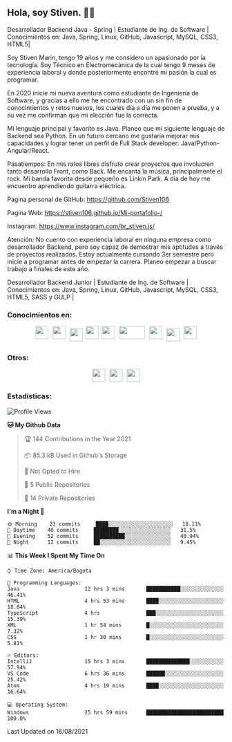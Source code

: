 ## Hola, soy Stiven. 👋👷
Desarrollador Backend Java - Spring | Estudiante de Ing. de Software | Conocimientos en: Java, Spring, Linux, GitHub, Javascript, MySQL, CSS3, HTML5|

Soy Stiven Marin, tengo 19 años y me considero un apasionado por la tecnología. Soy Técnico en Electromecánica de la cual tengo 9 meses de experiencia laboral y donde posteriormente encontré mi pasión la cual es programar.

En 2020 inicie mi nueva aventura como estudiante de Ingeniería de Software, y gracias a ello me he encontrado con un sin fin de conocimientos y retos nuevos, los cuales día a día me ponen a prueba, y a su vez me confirman que mi elección fue la correcta.

Mi lenguaje principal y favorito es Java. Planeo que mi siguiente lenguaje de Backend sea Python. En un futuro cercano me gustaría mejorar mis capacidades y lograr tener un perfil de Full Stack developer: Java/Python-Angular/React.

Pasatiempos: En mis ratos libres disfruto crear proyectos que involucren tanto desarrollo Front, como Back. Me encanta la música, principalmente el rock. Mi banda favorita desde pequeño es Linkin Park. A día de hoy me encuentro aprendiendo guitarra eléctrica.

Pagina personal de GitHub: https://github.com/Stiven106

Pagina Web: https://stiven106.github.io/Mi-portafolio-/

Instagram: https://www.instagram.com/br_stiven.js/

Atención: No cuento con experiencia laboral en ninguna empresa como desarrollador Backend, pero soy capaz de demostrar mis aptitudes a través de proyectos realizados. Estoy actualmente cursando 3er semestre pero inicie a programar antes de empezar la carrera. Planeo empezar a buscar trabajo a finales de este año.

Desarrollador Backend Junior | Estudiante de Ing. de Software | Conocimientos en: Java, Spring, Linux, GitHub, Javascript, MySQL, CSS3, HTML5, SASS y GULP |

### Conocimientos en: 
<div style="display: flex; flex-direction: row; justify-content: center;">
  <img src="https://cdn.svgporn.com/logos/html-5.svg" width="30px" height="30px" hspace="5"/>
  <img src="https://cdn.svgporn.com/logos/css-3.svg" width="30px" height="30px" hspace="5"/>
  <img src="https://cdn.svgporn.com/logos/javascript.svg" width="30px" height="30px" hspace="5" vspace="5"/>
  <img src="https://cdn.svgporn.com/logos/gulp.svg" width="30px" height="30px" hspace="2"/>
  <img src="https://cdn.svgporn.com/logos/java.svg" width="30px" height="30px" hspace="5"/>
  <img src="https://cdn.svgporn.com/logos/spring.svg" width="60px" height="30px" hspace="5"/>
  <img src="https://cdn.svgporn.com/logos/sass.svg" width="30px" height="30px" hspace="5"/>
  <img src="https://cdn.svgporn.com/logos/mysql.svg" width="30px" height="30px" hspace="5" vspace="5"/>
  <img src="https://cdn.svgporn.com/logos/linux-tux.svg" width="30px" height="30px" hspace="5"/>
</div>

### Otros: 
<div style="display: flex; flex-direction: row; justify-content: center;">
  <img src="https://cdn.svgporn.com/logos/eclipse-icon.svg" width="30px" height="30px" hspace="5"/>
  <img src="https://cdn.svgporn.com/logos/intellij-idea.svg" width="30px" height="30px" hspace="5"/>
  <img src="https://cdn.svgporn.com/logos/webstorm.svg" width="30px" height="30px" hspace="5"/>
</div>

### Estadisticas:
<!--START_SECTION:waka-->
![Profile Views](http://img.shields.io/badge/Profile%20Views-6-blue)

**🐱 My Github Data** 

> 🏆 144 Contributions in the Year 2021
 > 
> 📦 85.3 kB Used in Github's Storage 
 > 
> 🚫 Not Opted to Hire
 > 
> 📜 5 Public Repositories 
 > 
> 🔑 14 Private Repositories  
 > 
**I'm a Night 🦉** 

```text
🌞 Morning    23 commits     ████░░░░░░░░░░░░░░░░░░░░░   18.11% 
🌆 Daytime    40 commits     ████████░░░░░░░░░░░░░░░░░   31.5% 
🌃 Evening    52 commits     ██████████░░░░░░░░░░░░░░░   40.94% 
🌙 Night      12 commits     ██░░░░░░░░░░░░░░░░░░░░░░░   9.45%

```


📊 **This Week I Spent My Time On** 

```text
⌚︎ Time Zone: America/Bogota

💬 Programming Languages: 
Java                     12 hrs 3 mins       ███████████░░░░░░░░░░░░░░   46.41% 
HTML                     4 hrs 53 mins       ████░░░░░░░░░░░░░░░░░░░░░   18.84% 
TypeScript               4 hrs               ███░░░░░░░░░░░░░░░░░░░░░░   15.39% 
XML                      1 hr 54 mins        █░░░░░░░░░░░░░░░░░░░░░░░░   7.32% 
CSS                      1 hr 30 mins        █░░░░░░░░░░░░░░░░░░░░░░░░   5.81%

🔥 Editors: 
IntelliJ                 15 hrs 3 mins       ██████████████░░░░░░░░░░░   57.94% 
VS Code                  6 hrs 36 mins       ██████░░░░░░░░░░░░░░░░░░░   25.42% 
Atom                     4 hrs 19 mins       ████░░░░░░░░░░░░░░░░░░░░░   16.64%

💻 Operating System: 
Windows                  25 hrs 59 mins      █████████████████████████   100.0%

```


 Last Updated on 16/08/2021
<!--END_SECTION:waka-->
